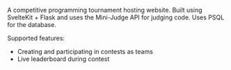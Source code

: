 A competitive programming tournament hosting website. Built using SvelteKit + Flask and uses the Mini-Judge API for judging code. Uses PSQL for the database.

Supported features:
- Creating and participating in contests as teams
- Live leaderboard during contest
